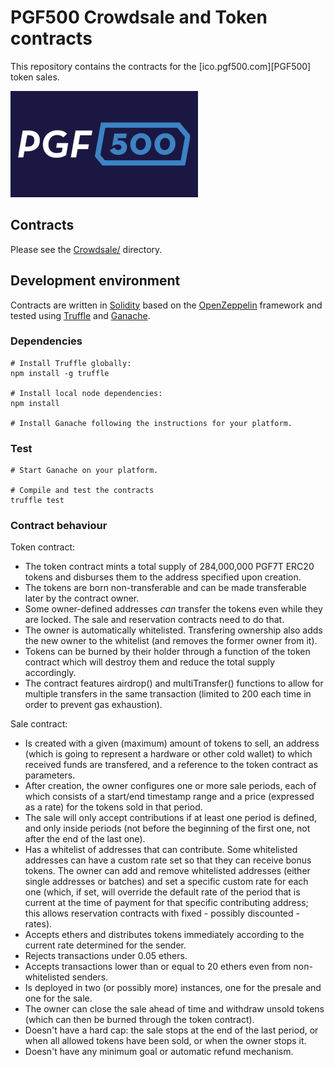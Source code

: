 # PGF500 Crowdsale and Token contracts

This repository contains the contracts for the [ico.pgf500.com][PGF500] token sales.

![PGF500logo](pgf500logo.png)

## Contracts

Please see the [Crowdsale/](Crowdsale) directory.

## Development environment

Contracts are written in [Solidity][solidity] based on the [OpenZeppelin][openzeppelin] framework and tested using [Truffle][truffle] and [Ganache][ganache].

### Dependencies

```
# Install Truffle globally:
npm install -g truffle

# Install local node dependencies:
npm install

# Install Ganache following the instructions for your platform.
```

### Test

```
# Start Ganache on your platform.

# Compile and test the contracts
truffle test
```

### Contract behaviour

Token contract:

- The token contract mints a total supply of 284,000,000 PGF7T ERC20 tokens and disburses them to the address specified upon creation.
- The tokens are born non-transferable and can be made transferable later by the contract owner.
- Some owner-defined addresses *can* transfer the tokens even while they are locked. The sale and reservation contracts need to do that.
- The owner is automatically whitelisted. Transfering ownership also adds the new owner to the whitelist (and removes the former owner from it).
- Tokens can be burned by their holder through a function of the token contract which will destroy them and reduce the total supply accordingly.
- The contract features airdrop() and multiTransfer() functions to allow for multiple transfers in the same transaction (limited to 200 each time in order to prevent gas exhaustion).

Sale contract:

- Is created with a given (maximum) amount of tokens to sell, an address (which is going to represent a hardware or other cold wallet) to which received funds are transfered, and a reference to the token contract as parameters.
- After creation, the owner configures one or more sale periods, each of which consists of a start/end timestamp range and a price (expressed as a rate) for the tokens sold in that period.
- The sale will only accept contributions if at least one period is defined, and only inside periods (not before the beginning of the first one, not after the end of the last one).
- Has a whitelist of addresses that can contribute. Some whitelisted addresses can have a custom rate set so that they can receive bonus tokens. The owner can add and remove whitelisted addresses (either single addresses or batches) and set a specific custom rate for each one (which, if set, will override the default rate of the period that is current at the time of payment for that specific contributing address; this allows reservation contracts with fixed - possibly discounted - rates).
- Accepts ethers and distributes tokens immediately according to the current rate determined for the sender.
- Rejects transactions under 0.05 ethers.
- Accepts transactions lower than or equal to 20 ethers even from non-whitelisted senders.
- Is deployed in two (or possibly more) instances, one for the presale and one for the sale.
- The owner can close the sale ahead of time and withdraw unsold tokens (which can then be burned through the token contract).
- Doesn't have a hard cap: the sale stops at the end of the last period, or when all allowed tokens have been sold, or when the owner stops it.
- Doesn't have any minimum goal or automatic refund mechanism.



[PGF500site]: https://ico.pgf500.com
[solidity]: https://solidity.readthedocs.io/en/develop/
[openzeppelin]: https://openzeppelin.org/
[truffle]: http://truffleframework.com/
[ganache]: http://truffleframework.com/ganache/
